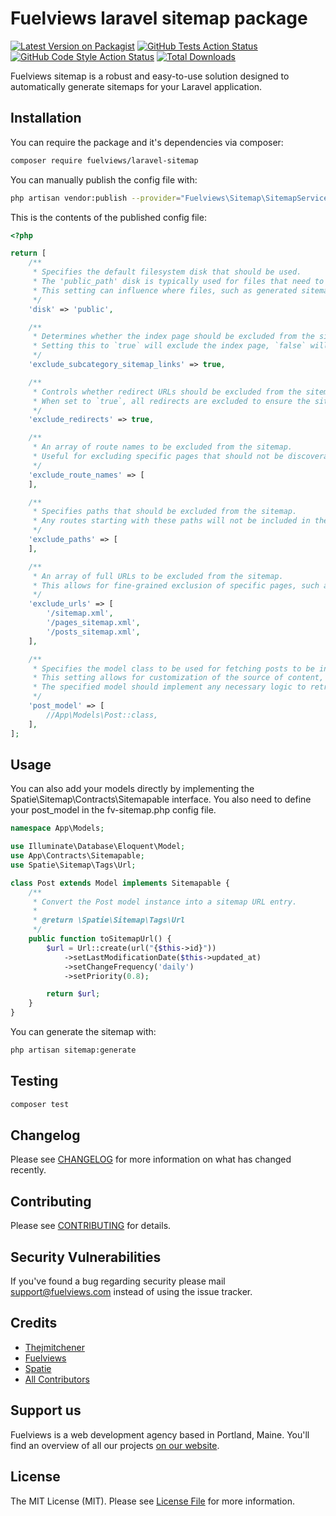 # Fuelviews laravel sitemap package

[![Latest Version on Packagist](https://img.shields.io/packagist/v/fuelviews/laravel-sitemap.svg?style=flat-square)](https://packagist.org/packages/fuelviews/laravel-sitemap)
[![GitHub Tests Action Status](https://img.shields.io/github/actions/workflow/status/fuelviews/laravel-sitemap/run-tests.yml?branch=main&label=tests&style=flat-square)](https://github.com/fuelviews/laravel-sitemap/actions?query=workflow%3Arun-tests+branch%3Amain)
[![GitHub Code Style Action Status](https://img.shields.io/github/actions/workflow/status/fuelviews/laravel-sitemap/fix-php-code-style-issues.yml?branch=main&label=code%20style&style=flat-square)](https://github.com/fuelviews/laravel-sitemap/actions?query=workflow%3A"Fix+PHP+code+style+issues"+branch%3Amain)
[![Total Downloads](https://img.shields.io/packagist/dt/fuelviews/laravel-sitemap.svg?style=flat-square)](https://packagist.org/packages/fuelviews/laravel-sitemap)

Fuelviews sitemap is a robust and easy-to-use solution designed to automatically generate sitemaps for your Laravel application.

## Installation

You can require the package and it's dependencies via composer:

```bash
composer require fuelviews/laravel-sitemap
```

You can manually publish the config file with:

```bash
php artisan vendor:publish --provider="Fuelviews\Sitemap\SitemapServiceProvider" --tag="sitemap-config"
```

This is the contents of the published config file:

```php
<?php

return [
    /**
     * Specifies the default filesystem disk that should be used.
     * The 'public_path' disk is typically used for files that need to be publicly accessible to users.
     * This setting can influence where files, such as generated sitemaps, are stored by default.
     */
    'disk' => 'public',

    /**
     * Determines whether the index page should be excluded from the sitemap.
     * Setting this to `true` will exclude the index page, `false` will include it.
     */
    'exclude_subcategory_sitemap_links' => true,

    /**
     * Controls whether redirect URLs should be excluded from the sitemap.
     * When set to `true`, all redirects are excluded to ensure the sitemap only contains direct links.
     */
    'exclude_redirects' => true,

    /**
     * An array of route names to be excluded from the sitemap.
     * Useful for excluding specific pages that should not be discoverable via search engines.
     */
    'exclude_route_names' => [
    ],

    /**
     * Specifies paths that should be excluded from the sitemap.
     * Any routes starting with these paths will not be included in the sitemap, enhancing control over the sitemap contents.
     */
    'exclude_paths' => [
    ],

    /**
     * An array of full URLs to be excluded from the sitemap.
     * This allows for fine-grained exclusion of specific pages, such as sitemap files or any other URLs not suitable for search engine indexing.
     */
    'exclude_urls' => [
        '/sitemap.xml',
        '/pages_sitemap.xml',
        '/posts_sitemap.xml',
    ],

    /**
     * Specifies the model class to be used for fetching posts to be included in the sitemap.
     * This setting allows for customization of the source of content, enabling the sitemap to reflect the structure and content of your website accurately.
     * The specified model should implement any necessary logic to retrieve only the posts that should be visible to search engines.
     */
    'post_model' => [
        //App\Models\Post::class,
    ],
];
```

## Usage

You can also add your models directly by implementing the Spatie\Sitemap\Contracts\Sitemapable interface. You also need to define your post_model in the fv-sitemap.php config file.
```php
namespace App\Models;

use Illuminate\Database\Eloquent\Model;
use App\Contracts\Sitemapable;
use Spatie\Sitemap\Tags\Url;

class Post extends Model implements Sitemapable {
    /**
     * Convert the Post model instance into a sitemap URL entry.
     *
     * @return \Spatie\Sitemap\Tags\Url
     */
    public function toSitemapUrl() {
        $url = Url::create(url("{$this->id}"))
            ->setLastModificationDate($this->updated_at)
            ->setChangeFrequency('daily')
            ->setPriority(0.8);

        return $url;
    }
}
```

You can generate the sitemap with:

```bash
php artisan sitemap:generate
```

## Testing

```bash
composer test
```

## Changelog

Please see [CHANGELOG](CHANGELOG.md) for more information on what has changed recently.

## Contributing

Please see [CONTRIBUTING](https://github.com/fuelviews/.github/blob/main/CONTRIBUTING.md) for details.

## Security Vulnerabilities

If you've found a bug regarding security please mail [support@fuelviews.com](mailto:support@fuelviews.com) instead of using the issue tracker.

## Credits

- [Thejmitchener](https://github.com/thejmitchener)
- [Fuelviews](https://github.com/fuelviews)
- [Spatie](https://github.com/spatie)
- [All Contributors](../../contributors)

## Support us

Fuelviews is a web development agency based in Portland, Maine. You'll find an overview of all our projects [on our website](https://fuelviews.com).

## License

The MIT License (MIT). Please see [License File](LICENSE.md) for more information.
